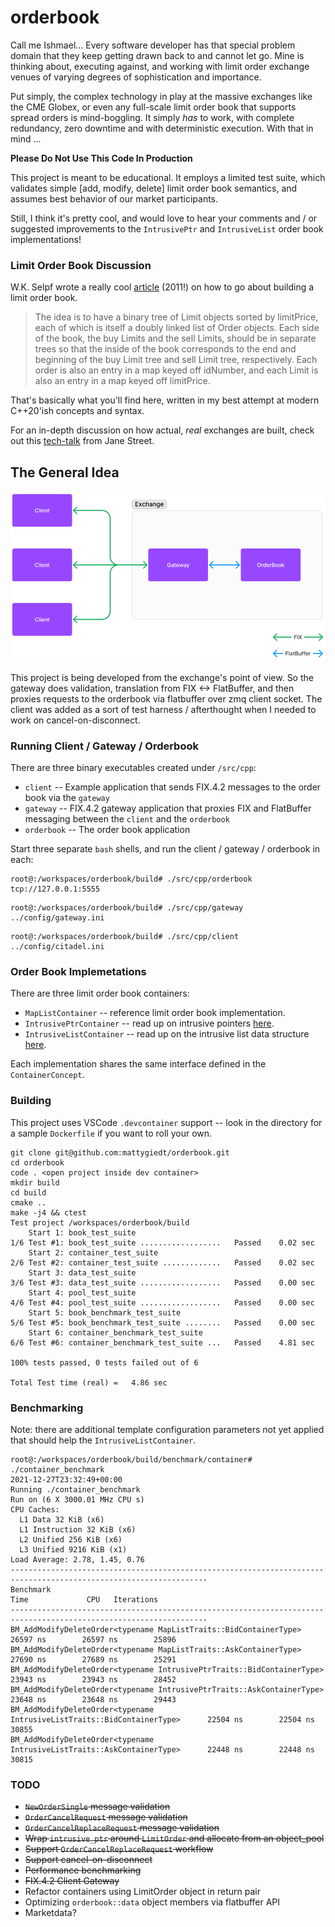 # orderbook
Call me Ishmael... Every software developer has that special problem domain that they keep getting drawn back to and cannot let go. Mine is thinking about, executing against, and working with limit order exchange venues of varying degrees of sophistication and importance.

Put simply, the complex technology in play at the massive exchanges like the CME Globex, or even any full-scale limit order book that supports spread orders is mind-boggling. It simply _has_ to work, with complete redundancy, zero downtime and with deterministic execution. With that in mind ...

**Please Do Not Use This Code In Production**

This project is meant to be educational. It employs a limited test suite, which validates simple [add, modify, delete] limit order book semantics, and assumes best behavior of our market participants.

Still, I think it's pretty cool, and would love to hear your comments and / or suggested improvements to the `IntrusivePtr` and `IntrusiveList` order book implementations!

### Limit Order Book Discussion

W.K. Selpf wrote a really cool [article](http://howtohft.wordpress.com/2011/02/15/how-to-build-a-fast-limit-order-book/) (2011!) on how to go about building a limit order book.

>The idea is to have a binary tree of Limit objects sorted by limitPrice, each of which is itself a doubly linked list of Order objects.  Each side of the book, the buy Limits and the sell Limits, should be in separate trees so that the inside of the book corresponds to the end and beginning of the buy Limit tree and sell Limit tree, respectively.  Each order is also an entry in a map keyed off idNumber, and each Limit is also an entry in a map keyed off limitPrice.

That's basically what you'll find here, written in my best attempt at modern C++20'ish concepts and syntax.

For an in-depth discussion on how actual, _real_ exchanges are built, check out this [tech-talk](https://www.janestreet.com/tech-talks/building-an-exchange) from Jane Street.

## The General Idea
![Overview Image](src/overview.png)

This project is being developed from the exchange's point of view. So the gateway does validation, translation from FIX <-> FlatBuffer, and then proxies requests to the orderbook via flatbuffer over zmq client socket. The client was added as a sort of test harness / afterthought when I needed to work on cancel-on-disconnect.

### Running Client / Gateway / Orderbook

There are three binary executables created under `/src/cpp`:

* `client` -- Example application that sends FIX.4.2 messages to the order book via the `gateway`
* `gateway` -- FIX.4.2 gateway application that proxies FIX and FlatBuffer messaging between the `client` and the `orderbook`
* `orderbook` -- The order book application

Start three separate `bash` shells, and run the client / gateway / orderbook in each:
```
root@:/workspaces/orderbook/build# ./src/cpp/orderbook tcp://127.0.0.1:5555
```
```
root@:/workspaces/orderbook/build# ./src/cpp/gateway ../config/gateway.ini
```
```
root@:/workspaces/orderbook/build# ./src/cpp/client ../config/citadel.ini
```

### Order Book Implemetations
There are three limit order book containers:

* `MapListContainer` -- reference limit order book implementation.
* `IntrusivePtrContainer` -- read up on intrusive pointers [here](https://www.boost.org/doc/libs/1_78_0/libs/smart_ptr/doc/html/smart_ptr.html#intrusive_ptr).
* `IntrusiveListContainer` -- read up on the intrusive list data structure [here](https://www.boost.org/doc/libs/1_78_0/doc/html/intrusive.html).

Each implementation shares the same interface defined in the `ContainerConcept`.

### Building
This project uses VSCode `.devcontainer` support -- look in the directory for a sample `Dockerfile` if you want to roll your own.

```
git clone git@github.com:mattygiedt/orderbook.git
cd orderbook
code . <open project inside dev container>
mkdir build
cd build
cmake ..
make -j4 && ctest
Test project /workspaces/orderbook/build
    Start 1: book_test_suite
1/6 Test #1: book_test_suite ..................   Passed    0.02 sec
    Start 2: container_test_suite
2/6 Test #2: container_test_suite .............   Passed    0.02 sec
    Start 3: data_test_suite
3/6 Test #3: data_test_suite ..................   Passed    0.00 sec
    Start 4: pool_test_suite
4/6 Test #4: pool_test_suite ..................   Passed    0.00 sec
    Start 5: book_benchmark_test_suite
5/6 Test #5: book_benchmark_test_suite ........   Passed    0.00 sec
    Start 6: container_benchmark_test_suite
6/6 Test #6: container_benchmark_test_suite ...   Passed    4.81 sec

100% tests passed, 0 tests failed out of 6

Total Test time (real) =   4.86 sec
```

### Benchmarking

Note: there are additional template configuration parameters not yet applied that should help the `IntrusiveListContainer`.

```
root@:/workspaces/orderbook/build/benchmark/container# ./container_benchmark
2021-12-27T23:32:49+00:00
Running ./container_benchmark
Run on (6 X 3000.01 MHz CPU s)
CPU Caches:
  L1 Data 32 KiB (x6)
  L1 Instruction 32 KiB (x6)
  L2 Unified 256 KiB (x6)
  L3 Unified 9216 KiB (x1)
Load Average: 2.78, 1.45, 0.76
------------------------------------------------------------------------------------------------------------------
Benchmark                                                                        Time             CPU   Iterations
------------------------------------------------------------------------------------------------------------------
BM_AddModifyDeleteOrder<typename MapListTraits::BidContainerType>            26597 ns        26597 ns        25896
BM_AddModifyDeleteOrder<typename MapListTraits::AskContainerType>            27690 ns        27689 ns        25291
BM_AddModifyDeleteOrder<typename IntrusivePtrTraits::BidContainerType>       23943 ns        23943 ns        28452
BM_AddModifyDeleteOrder<typename IntrusivePtrTraits::AskContainerType>       23648 ns        23648 ns        29443
BM_AddModifyDeleteOrder<typename IntrusiveListTraits::BidContainerType>      22504 ns        22504 ns        30855
BM_AddModifyDeleteOrder<typename IntrusiveListTraits::AskContainerType>      22448 ns        22448 ns        30815
```

### TODO
* ~~`NewOrderSingle` message validation~~
* ~~`OrderCancelRequest` message validation~~
* ~~`OrderCancelReplaceRequest` message validation~~
* ~~Wrap `intrusive_ptr` around `LimitOrder` and allocate from an object_pool~~
* ~~Support `OrderCancelReplaceRequest` workflow~~
* ~~Support cancel-on-disconnect~~
* ~~Performance benchmarking~~
* ~~FIX.4.2 Client Gateway~~
* Refactor containers using LimitOrder object in return pair
* Optimizing `orderbook::data` object members via flatbuffer API
* Marketdata?
